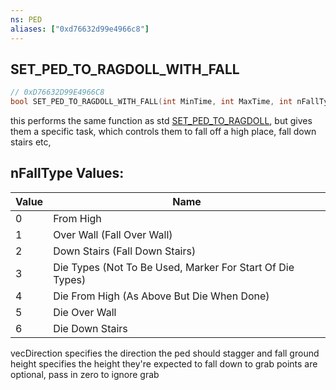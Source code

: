 ```yaml
---
ns: PED
aliases: ["0xd76632d99e4966c8"]
---
```

## SET_PED_TO_RAGDOLL_WITH_FALL

```c
// 0xD76632D99E4966C8
bool SET_PED_TO_RAGDOLL_WITH_FALL(int MinTime, int MaxTime, int nFallType, Vector3 vecDirection, float fGroundHeight, Vector3 vecGrab1, Vector3 vecGrab2);
```

this performs the same function as std [SET_PED_TO_RAGDOLL](#_0xAE99FB955581844A), but gives them a specific task, which controls them to fall off a high place, fall down stairs etc,

## nFallType Values:
| Value | Name |
| --- | --- |
| 0 | From High |
| 1 | Over Wall (Fall Over Wall) |
| 2 | Down Stairs (Fall Down Stairs) |
| 3 | Die Types (Not To Be Used, Marker For Start Of Die Types) |
| 4 | Die From High (As Above But Die When Done) |
| 5 | Die Over Wall |
| 6 | Die Down Stairs |


vecDirection specifies the direction the ped should stagger and fall ground height specifies the height they're expected to fall down to grab points are optional, pass in zero to ignore grab

